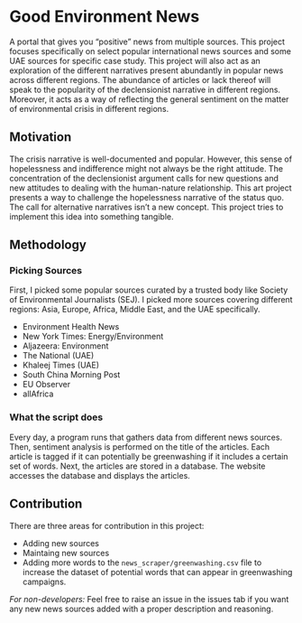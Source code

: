 # Good Environment News
A portal that gives you “positive” news from multiple sources. This project focuses specifically on select popular international news sources and some UAE sources for specific case study. This project will also act as an exploration of the different narratives present abundantly in popular news across different regions. The abundance of articles or lack thereof will speak to the popularity of the declensionist narrative in different regions. 
Moreover, it acts as a way of reflecting the general sentiment on the matter of environmental crisis in different regions.

## Motivation
The crisis narrative is well-documented and popular. However, this sense of hopelessness and indifference might not always be the right attitude. The concentration of the declensionist argument calls for new questions and new attitudes to dealing with the human-nature relationship. This art project presents a way to challenge the hopelessness narrative of the status quo.
The call for alternative narratives isn’t a new concept. This project tries to implement this idea into something tangible.

## Methodology
### Picking Sources
First, I picked some popular sources curated by a trusted body like Society of Environmental Journalists (SEJ). I picked more sources covering different regions: Asia, Europe, Africa, Middle East, and the UAE specifically.
- Environment Health News
- New York Times: Energy/Environment
- Aljazeera: Environment
- The National (UAE)
- Khaleej Times (UAE)
- South China Morning Post
- EU Observer
- allAfrica

### What the script does
Every day, a program runs that gathers data from different news sources. Then, sentiment analysis is performed on the title of the articles. Each article is tagged if it can potentially be greenwashing if it includes a certain set of words. Next, the articles are stored in a database. The website accesses the database and displays the articles.

## Contribution
There are three areas for contribution in this project:
- Adding new sources
- Maintaing new sources
- Adding more words to the `news_scraper/greenwashing.csv` file to increase the dataset of potential words that can appear in greenwashing campaigns.

*For non-developers:* Feel free to raise an issue in the issues tab if you want any new news sources added with a proper description and reasoning.
